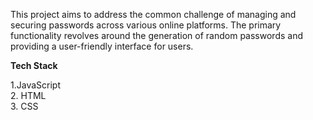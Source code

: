 This project aims to address the common challenge of managing and securing passwords across various online platforms. The primary functionality revolves around the generation of random passwords and providing a user-friendly interface for users. 

**Tech Stack** 
<p>
1.JavaScript <br>
2. HTML <br>
3. CSS <br>
</p>

